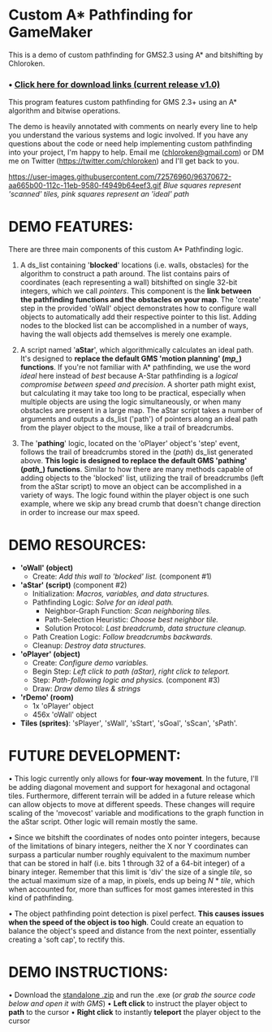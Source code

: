 # Custom A* Pathfinding for GameMaker

This is a demo of custom pathfinding for GMS2.3 using A* and bitshifting by Chloroken.

### • [Click here for download links (current release v1.0)](https://github.com/chloroken/astargms/releases/tag/1.0)

This program features custom pathfinding for GMS 2.3+ using an A* algorithm and bitwise operations.

The demo is heavily annotated with comments on nearly every line to help you understand the various systems and logic involved. If you have any questions about the code or need help implementing custom pathfinding into your project, I'm happy to help. Email me (chloroken@gmail.com) or DM me on Twitter (https://twitter.com/chloroken) and I'll get back to you.

https://user-images.githubusercontent.com/72576960/96370672-aa665b00-112c-11eb-9580-f4949b64eef3.gif
*Blue squares represent 'scanned' tiles, pink squares represent an 'ideal' path*

# DEMO FEATURES:

There are three main components of this custom A* Pathfinding logic.

1) A ds_list containing '**blocked**' locations (i.e. walls, obstacles) for the algorithm to construct a path around. The list contains pairs of coordinates (each representing a wall) bitshifted on single 32-bit integers, which we call *pointers*. This component is the **link between the pathfinding functions and the obstacles on your map**. The 'create' step in the provided 'oWall' object demonstrates how to configure wall objects to automatically add their respective pointer to this list. Adding nodes to the blocked list can be accomplished in a number of ways, having the wall objects add themselves is merely one example.

2) A script named '**aStar**', which algorithmically calculates an ideal path. It's designed to **replace the default GMS 'motion planning' (*mp_*) functions**. If you're not familiar with A* pathfinding, we use the word *ideal* here instead of *best* because A-Star pathfinding is a *logical compromise between speed and precision*. A shorter path might exist, but calculating it may take too long to be practical, especially when multiple objects are using the logic simultaneously, or when many obstacles are present in a large map. The aStar script takes a number of arguments and outputs a ds_list ('path') of pointers along an ideal path from the player object to the mouse, like a trail of breadcrumbs.

3) The '**pathing**' logic, located on the 'oPlayer' object's 'step' event, follows the trail of breadcrumbs stored in the (*path*) ds_list generated above. **This logic is designed to replace the default GMS 'pathing' (*path_*) functions**. Similar to how there are many methods capable of adding objects to the 'blocked' list, utilizing the trail of breadcrumbs (left from the aStar script) to move an object can be accomplished in a variety of ways. The logic found within the player object is one such example, where we skip any bread crumb that doesn't change direction in order to increase our max speed.

# DEMO RESOURCES:
* **'oWall' (object)**
  * Create: *Add this wall to 'blocked' list.* (component #1)
* **'aStar' (script)** (component #2)
  * Initialization: *Macros, variables, and data structures.*
  * Pathfinding Logic: *Solve for an ideal path.*
    * Neighbor-Graph Function: *Scan neighboring tiles.*
    * Path-Selection Heuristic: *Choose best neighbor tile.*
    * Solution Protocol: *Last breadcrumb, data structure cleanup.*
  * Path Creation Logic: *Follow breadcrumbs backwards.*
  * Cleanup: *Destroy data structures.*
* **'oPlayer' (object)**
  * Create: *Configure demo variables.*
  * Begin Step: *Left click to path (aStar), right click to teleport.*
  * Step: *Path-following logic and physics.* (component #3)
  * Draw: *Draw demo tiles & strings*
* **'rDemo' (room)**
  * 1x 'oPlayer' object
  * 456x 'oWall' object
* **Tiles (sprites)**: 'sPlayer', 'sWall', 'sStart', 'sGoal', 'sScan', 'sPath'.

# FUTURE DEVELOPMENT:

• This logic currently only allows for **four-way movement**. In the future, I'll be adding diagonal movement and support for hexagonal and octagonal tiles. Furthermore, different terrain will be added in a future release which can allow objects to move at different speeds. These changes will require scaling of the 'movecost' variable and modifications to the graph function in the aStar script. Other logic will remain mostly the same.

• Since we bitshift the coordinates of nodes onto pointer integers, because of the limitations of binary integers, neither the X nor Y coordinates can surpass a particular number roughly equivalent to the maximum number that can be stored in half (i.e. bits 1 through 32 of a 64-bit integer) of a binary integer. Remember that this limit is 'div' the size of a single *tile*, so the actual maximum size of a map, in pixels, ends up being *N* * *tile*, which when accounted for, more than suffices for most games interested in this kind of pathfinding.

• The object pathfinding point detection is pixel perfect. **This causes issues when the speed of the object is too high**. Could create an equation to balance the object's speed and distance from the next pointer, essentially creating a 'soft cap', to rectify this.

# DEMO INSTRUCTIONS:

• Download the [standalone .zip](https://github.com/chloroken/astargms/files/5397894/astargms.zip) and run the .exe (*or grab the source code below and open it with GMS*)
• **Left click** to instruct the player object to **path** to the cursor
• **Right click** to instantly **teleport** the player object to the cursor
